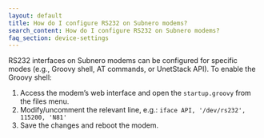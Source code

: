 ```yaml
---
layout: default
title: How do I configure RS232 on Subnero modems?
search_content: How do I configure RS232 on Subnero modems?
faq_section: device-settings
---
```


RS232 interfaces on Subnero modems can be configured for specific modes (e.g., Groovy shell, AT commands, or UnetStack API). To enable the Groovy shell:
1. Access the modem’s web interface and open the `startup.groovy` from the files menu.
2. Modify/uncomment the relevant line, e.g.: `iface API, '/dev/rs232', 115200, 'N81'`
3. Save the changes and reboot the modem.
